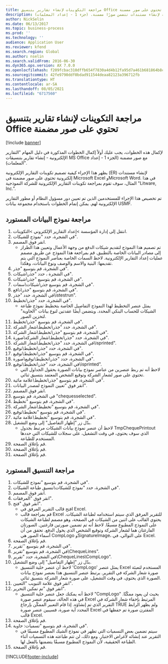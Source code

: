 ```yaml
---
title: مراجعة التكوينات لإنشاء تقارير بتنسيق Office تحتوي على صور مضمنة
description: يصف هذا الموضوع كيفية تصميم تكوينات التقارير الإلكترونية لإنشاء مستندات تتضمن صورًا مضمنة. (جزء 1 - إعداد المعلمات).
author: NickSelin
ms.date: 06/13/2017
ms.topic: business-process
ms.prod: ''
ms.technology: ''
audience: Application User
ms.reviewer: kfend
ms.search.region: Global
ms.author: nselin
ms.search.validFrom: 2016-06-30
ms.dyn365.ops.version: AX 7.0.0
ms.openlocfilehash: f209fcbac310dffb654f7830a4d4b12fa95d7a461b681864b8c9b547f4a4986c
ms.sourcegitcommit: 42fe9790ddf0bdad911544deaa82123a396712fb
ms.translationtype: HT
ms.contentlocale: ar-SA
ms.lasthandoff: 08/05/2021
ms.locfileid: "6717560"
---
```

# <a name="review-configurations-to-generate-reports-in-office-format-that-have-embedded-images"></a>مراجعة التكوينات لإنشاء تقارير بتنسيق Office تحتوي على صور مضمنة

[!include [banner](../../includes/banner.md)]

لإكمال هذه الخطوات، يجب عليك أولاً إكمال الخطوات المذكورة في دليل المهام "التقارير الإلكترونية - إنشاء تقارير بتنسيقات MS Office مع صور مضمنة (الجزء 1 - إعداد المعلمات)‬".

يظهر هذا الإجراء كيفية تصميم تكوينات التقارير الإلكترونية (ER) لإنشاء مستندات إلكترونية تحتوي على صور مضمنة في Microsoft Excel وMicrosoft Word. في هذا المثال، سوف تقوم بمراجعة تكوينات التقارير الإلكترونية للشركة النموذجية "Litware, Inc.". 

تم تخصيص هذا الإجراء للمستخدمين الذين تم تعيين دور مسؤول النظام أو مطور التقارير الإلكترونية لهم. يمكن إتمام الخطوات باستخدام مجموعة بيانات USMF.


## <a name="review-the-imported-data-model"></a>مراجعة نموذج البيانات المستورد
1. انتقل إلى إدارة المؤسسة >إعداد التقارير الإلكتروني >التكوينات.
2. في الشجرة، حدد "نموذج للشيكات".
3. انقر فوق المصمم.
    * تم تصميم هذا النموذج لتقديم شيكات الدفع من وجهة الأعمال وتعيين هذا الطراز إلى مصادر البيانات الخاصة بالتطبيق. قم بمراجعة هذا النموذج عن طريق مصمم عمليات إعداد التقارير الإلكترونية. لاحظ السمات الخاصة بعناصر النموذج التي يتم تقديمها: البنية والاسم والوصف ونوع البيانات، وهكذا.   
4. في الشجرة، قم بتوسيع "جذر".
5. في الشجرة ، حدد "جذر\شيكات".
6. في الشجرة، قم بتوسيع "جذر\شيكات".
7. في الشجرة، قم بتوسيع جذر\شيكات\سمات".
8. في الشجرة، قم بتوسيع "جذر\دافع".
9. في الشجرة، حدد "جذر\istestrun".
10. في الشجرة، حدد "جذر\تخطيط".
    * يمثل عنصر التخطيط لهذا النموذج التفاصيل الخاصة بتخطيط نموذج طباعة الشيكات للحساب البنكي المحدد. ويتضمن أيضًا عقدتين لنوع بيانات "الحاوية" لتخزين الصور.   
11. في الشجرة، قم بتوسيع "جذر\تخطيط".
12. في الشجرة، حدد "جذر\تخطيط\شعار الشركة".
13. في الشجرة، قم بتوسيع "جذر\تخطيط\شعار الشركة".
14. في الشجرة، حدد "جذر\تخطيط\شعار الشركة\صورة".
15. في الشجرة، حدد "جذر\تخطيط\شعار الشركة\isprinted".
16. في الشجرة، حدد "جذر\تخطيط\توقيع".
17. في الشجرة، قم بتوسيع "جذر\تخطيط\توقيع".
18. في الشجرة، حدد "جذر\تخطيط\توقيع\صورة".
19. في الشجرة، حدد "جذر\تخطيط\توقيع\isprinted".
    * لاحظ أنه تم ربط عنصرين من عناصر نموذج بيانات الصورة بحقول الجداول التي تحتوي على صور لشعار الشركة وتوقيع الشخص المعتمد بتنسيق ثنائي.  
20. في الشجرة، قم بتوسيع "جذر\تخطيط\علامة مائية".
21. انقر فوق "تعيين النموذج لمصدر البيانات".
22. انقر فوق المصمم.
23. في الشجرة، قم بتوسيع "chequesselected".
24. في الشجرة، قم بتوسيع "تخطيط".
25. في الشجرة، قم بتوسيع "تخطيط\شعار الشركة".
26. في الشجرة، قم بتوسيع "تخطيط\توقيع".
27. في الشجرة، قم بتوسيع "تخطيط\علامة مائية".
28. بدّل زر "إظهار التفاصيل" إلى وضع التشغيل.
    * لاحظ أن عنصر نموذج بيانات الشيكات مرتبط بجدول TmpChequePrintout الذي سوف يحتوي، في وقت التشغيل، على سجلات للشيكات التي حددها المستخدم للطباعة.   
29. قم بإغلاق الصفحة.
30. قم بإغلاق الصفحة.
31. قم بإغلاق الصفحة.

## <a name="review-the-imported-format"></a>مراجعة التنسيق المستورد
1. في الشجرة، قم بتوسيع "نموذج للشيكات".
2. في الشجرة، حدد "نموذج للشيكات\تنسيق طباعة الشيكات".
3. انقر فوق المصمم.
4. انقر فوق "المرفقات".
5. انقر فوق "فتح".
    * افتح قالب التقرير المرفق في Excel.  
    * قم بمراجعة قالب Excel للتقرير المرفق الذي سيتم استخدامه لطباعة الشيكات. يحتوي القالب على اثنين من الشيكات في الصفحة، وهو مصمم لطباعة الشيكات على النموذج المطبوع مسبقًا. لاحظ أنه تم تضمين صورتين فارغتين. الصورتان الفارغتان هما لشعار الشركة وتوقيع الشخص الذي يخول الدفع. تحقق من أن أسماء الصور هي CompLogo وSignatureImage، على التوالي، في Excel.   
6. قم بإغلاق الصفحة.
7. في الشجرة، قم بتوسيع ''تقرير".
8. في الشجرة، قم بتوسيع "تقرير\ChequeLines".
9. في الشجرة، حدد "تقرير\ChequeLines\CompLogo".
10. بدّل زر "إظهار التفاصيل" إلى وضع التشغيل.
    * لاحظ أن عنصر خلية التنسيق 'CompLogo' يمثل عنصر Excel المستخدم لتعبئة صورة شعار الشركة في التقرير. يرتبط عنصر التنسيق هذا بعنصر نموذج بيانات الصورة الذي يحتوي، في وقت التشغيل، على صورة شعار الشركة بتنسيق ثنائي.   
11. انقر فوق علامة التبويب "التعيين".
12. انقر فوق "تم تمكين ‏‏التحرير".
    * لاحظ أنه يمكنك جعل عنصر خلية التنسيق "CompLogo" بحيث لن يعود ممكّنًا. في هذه الحالة، سيقوم عنصر صورة Excel المرتبط بإخفاء شعار الشركة في التقرير الذي تم إنشاؤه. إذا قام التعبير الممكّن بإرجاع TRUE ولم يظهر الرابط المحدد أية صورة، فسيبين عنصر صورة Excel المقترن صورة تم حفظها في قالب Excel.   
13. قم بإغلاق الصفحة.
14. في الشجرة، قم بتوسيع "تسميات: حاوية".
    * سيتم تضمين بعض التسميات التي تظهر في نموذج الشيك المطبوع مسبقًا في التقرير عند إنشائه لأغراض الاختبار. ومع ذلك، لن تتم طباعته هذه التسميات أثناء الطباعة الحقيقية، لأن النموذج المطبوع مسبقًا يتضمنها بالفعل لها.  
15. قم بإغلاق الصفحة.



[!INCLUDE[footer-include](../../../../includes/footer-banner.md)]